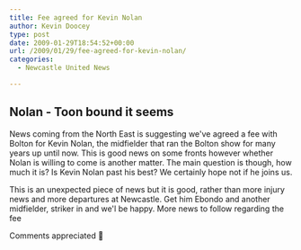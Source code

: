 ```yaml
---
title: Fee agreed for Kevin Nolan
author: Kevin Doocey
type: post
date: 2009-01-29T18:54:52+00:00
url: /2009/01/29/fee-agreed-for-kevin-nolan/
categories:
  - Newcastle United News

---
```

##  Nolan - Toon bound it seems

News coming from the North East is suggesting we've agreed a fee with Bolton for Kevin Nolan, the midfielder that ran the Bolton show for many years up until now. This is good news on some fronts however whether Nolan is willing to come is another matter. The main question is though, how much it is? Is Kevin Nolan past his best? We certainly hope not if he joins us.

This is an unexpected piece of news but it is good, rather than more injury news and more departures at Newcastle. Get him Ebondo and another midfielder, striker in and we'l be happy. More news to follow regarding the fee

Comments appreciated 🙂
